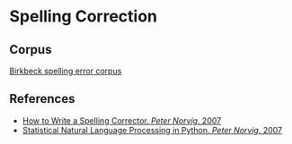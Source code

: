 # Spelling Correction

## Corpus

[Birkbeck spelling error corpus](http://ota.ox.ac.uk/headers/0643.xml)

## References

* [How to Write a Spelling Corrector. _Peter Norvig_. 2007](http://norvig.com/spell-correct.html)
* [Statistical Natural Language Processing in Python. _Peter Norvig_. 2007](http://nbviewer.jupyter.org/url/norvig.com/ipython/How%20to%20Do%20Things%20with%20Words.ipynb)